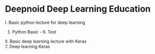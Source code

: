 # Deepnoid Deep Learning Education

I. Basic python lecture for deep learning
  1. Python Basic - 6. Test

II. Basic deep learning lecture with Keras  
  7. Deep learning Keras  
